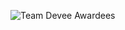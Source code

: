 ![Team Devee Awardees](https://user-images.githubusercontent.com/82164137/118184478-440a9800-b3f0-11eb-84fe-4839c9a9cb7a.jpg)
